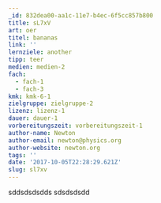 ```yaml
---
_id: 832dea00-aa1c-11e7-b4ec-6f5cc857b800
title: sL7xV
art: oer
titel: bananas
link: ''
lernziele: another
tipp: teer
medien: medien-2
fach:
  - fach-1
  - fach-3
kmk: kmk-6-1
zielgruppe: zielgruppe-2
lizenz: lizenz-1
dauer: dauer-1
vorbereitungszeit: vorbereitungszeit-1
author-name: Newton
author-email: newton@physics.org
author-website: newton.org
tags: ''
date: '2017-10-05T22:28:29.621Z'
slug: sl7xv
---
```

sddsdsdsdds sdsdsdsdd
